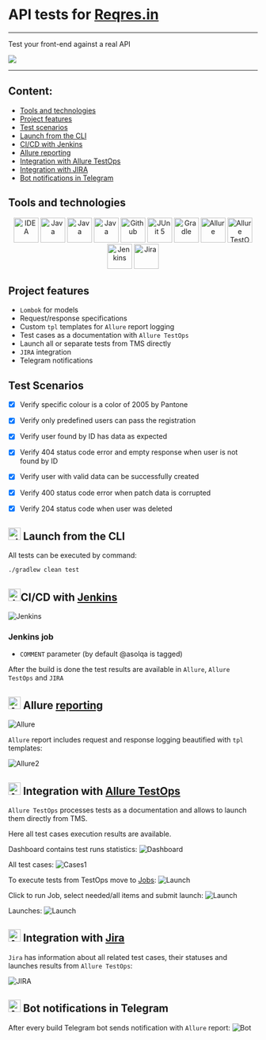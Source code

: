 # API tests for [Reqres.in](https://reqres.in/)

---

Test your front-end against a real API

<a href="https://reqres.in/"><img src="./media/reqres_logo.png"/></a>

---


## Content:

- <a href="#tools">Tools and technologies</a>
- <a href="#facts">Project features</a>
- <a href="#scenarios">Test scenarios</a>
- <a href="#cli">Launch from the CLI</a>
- <a href="#jenkins">CI/CD with Jenkins</a>
- <a href="#allure">Allure reporting</a>
- <a href="#allure-testops">Integration with Allure TestOps</a>
- <a href="#jira">Integration with JIRA</a>
- <a href="#telegram">Bot notifications in Telegram</a>


<a id="tools"></a>
## Tools and technologies
<p align="center">
<a href="https://www.jetbrains.com/idea/"><img src="./media/logo/Idea.svg" width="50" height="50"  alt="IDEA"/></a>  
<a href="https://www.java.com/"><img src="./media/logo/java.svg" width="50" height="50"  alt="Java"/></a>  
<a href="https://rest-assured.io/"><img src="media/logo/Restassured.png" width="50" height="50"  alt="Java"/></a>  
<a href="https://projectlombok.org/"><img src="media/logo/Lombok.png" width="50" height="50"  alt="Java"/></a>  
<a href="https://github.com/"><img src="./media/logo/github.svg" width="50" height="50"  alt="Github"/></a>  
<a href="https://junit.org/junit5/"><img src="./media/logo/JUnit5.svg" width="50" height="50"  alt="JUnit 5"/></a>  
<a href="https://gradle.org/"><img src="./media/logo/Gradle.svg" width="50" height="50"  alt="Gradle"/></a>
<a href="https://github.com/allure-framework/allure2"><img src="./media/logo/Allure.svg" width="50" height="50"  alt="Allure"/></a>
<a href="https://qameta.io/"><img src="./media/logo/AllureTestOps.svg" width="50" height="50"  alt="Allure TestOps"/></a>   
<a href="https://www.jenkins.io/"><img src="./media/logo/Jenkins.svg" width="50" height="50"  alt="Jenkins"/></a>  
<a href="https://www.atlassian.com/ru/software/jira/"><img src="./media/logo/JIRA.svg" width="50" height="50"  alt="Jira"/></a>
</p>

<a id="facts"></a>
## Project features
* `Lombok` for models 
* Request/response specifications 
* Custom `tpl` templates for `Allure` report logging
* Test cases as a documentation with `Allure TestOps`
* Launch all or separate tests from TMS directly
* `JIRA` integration
* Telegram notifications

<a id="scenarios"></a>
## Test Scenarios
* [x] Verify specific colour is a color of 2005 by Pantone
* [x] Verify only predefined users can pass the registration
* [x] Verify user found by ID has data as expected
* [x] Verify 404 status code error and empty response when user is not found by ID
* [x] Verify user with valid data can be successfully created
* [x] Verify 400 status code error when patch data is corrupted
* [x] Verify 204 status code when user was deleted



<a id="cli"></a>
## <img alt="cli" height="25" src="./media/logo/run.png" width="25"> Launch from the CLI

All tests can be executed by command:
```bash  
./gradlew clean test
```


<a id="jenkins"></a>
## <img alt="Jenkins" height="25" src="./media/logo/Jenkins.svg" width="25"/></a><a name="CI/CD with Jenkins"></a>CI/CD with [Jenkins](https://jenkins.autotests.cloud/job/26-asolqa-reqres-api/)</a>
<img alt="Jenkins" src="./media/reports/Jenkins.png"> 

### Jenkins job

- `COMMENT` parameter (by default @asolqa is tagged)

After the build is done the test results are available in `Allure`, `Allure TestOps` and `JIRA`

<a id="allure"></a>
## <img alt="Allure" height="25" src="./media/logo/Allure.svg" width="25"/></a> <a name="Allure"></a>Allure [reporting](https://jenkins.autotests.cloud/job/26-asolqa-reqres-api/allure/)</a>
<img alt="Allure" src="./media/reports/AllureReportExample.png"> 

`Allure` report includes request and response logging beautified with `tpl` templates:

<img alt="Allure2" src="./media/reports/AllureReportExample2.png">


<a id="allure-testops"></a>
## <img alt="Allure" height="25" src="./media/logo/AllureTestOps.svg" width="25"/></a> Integration with <a target="_blank" href="https://allure.autotests.cloud/project/4305/dashboards">Allure TestOps</a>

`Allure TestOps` processes tests as a documentation and allows to launch them directly from TMS. 

Here all test cases execution results are available. 

Dashboard contains test runs statistics:
<img alt="Dashboard" src="./media/reports/Dashboard.png">

All test cases:
<img alt="Cases1" src="./media/reports/TestOpsAutomated.png">

To execute tests from TestOps move to <a target="_blank" href="https://allure.autotests.cloud/project/4305/jobs">Jobs</a>:
<img alt="Launch" src="./media/reports/LaunchJob1.png">

Click to run Job, select needed/all items and submit launch:
<img alt="Launch" src="./media/reports/LaunchJob.png">

Launches:
<img alt="Launch" src="./media/reports/Launches.png">



<a id="jira"></a>
## <img alt="Allure" height="25" src="./media/logo/JIRA.svg" width="25"/></a> Integration with <a target="_blank" href="https://jira.autotests.cloud/browse/HOMEWORK-1272">Jira</a>

`Jira` has information about all related test cases, their statuses and launches results from `Allure TestOps`:

<img alt="JIRA" src="./media/reports/JIRA.png">

<a id="telegram"></a>
## <img alt="Allure" height="25" src="./media/logo/Telegram.svg" width="25"/></a> Bot notifications in Telegram
After every build Telegram bot sends notification with `Allure` report:
<img alt="Bot" src="./media/reports/Telegram_screen.png"> 









